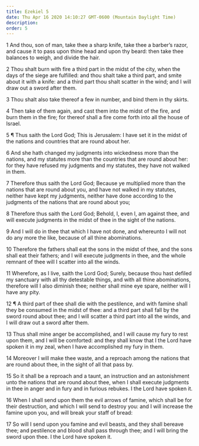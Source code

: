```yaml
---
title: Ezekiel 5
date: Thu Apr 16 2020 14:10:27 GMT-0600 (Mountain Daylight Time)
description: 
order: 5
---
```


<p>
  1 And thou, son of man, take thee a sharp knife, take thee a barber&#x2019;s
  razor, and cause it to pass upon thine head and upon thy beard: then take thee
  balances to weigh, and divide the hair.
</p>
<p>
  2 Thou shalt burn with fire a third part in the midst of the city, when the
  days of the siege are fulfilled: and thou shalt take a third part, and smite
  about it with a knife: and a third part thou shalt scatter in the wind; and I
  will draw out a sword after them.
</p>
<p>
  3 Thou shalt also take thereof a few in number, and bind them in thy skirts.
</p>
<p>
  4 Then take of them again, and cast them into the midst of the fire, and burn
  them in the fire; for thereof shall a fire come forth into all the house of
  Israel.
</p>
<p>
  5 &#xB6; Thus saith the Lord God; This is Jerusalem: I have set it in the
  midst of the nations and countries that are round about her.
</p>
<p>
  6 And she hath changed my judgments into wickedness more than the nations, and
  my statutes more than the countries that are round about her: for they have
  refused my judgments and my statutes, they have not walked in them.
</p>
<p>
  7 Therefore thus saith the Lord God; Because ye multiplied more than the
  nations that are round about you, and have not walked in my statutes, neither
  have kept my judgments, neither have done according to the judgments of the
  nations that are round about you;
</p>
<p>
  8 Therefore thus saith the Lord God; Behold, I, even I, am against thee, and
  will execute judgments in the midst of thee in the sight of the nations.
</p>
<p>
  9 And I will do in thee that which I have not done, and whereunto I will not
  do any more the like, because of all thine abominations.
</p>
<p>
  10 Therefore the fathers shall eat the sons in the midst of thee, and the sons
  shall eat their fathers; and I will execute judgments in thee, and the whole
  remnant of thee will I scatter into all the winds.
</p>
<p>
  11 Wherefore, as I live, saith the Lord God; Surely, because thou hast defiled
  my sanctuary with all thy detestable things, and with all thine abominations,
  therefore will I also diminish thee; neither shall mine eye spare, neither
  will I have any pity.
</p>
<p>
  12 &#xB6; A third part of thee shall die with the pestilence, and with famine
  shall they be consumed in the midst of thee: and a third part shall fall by
  the sword round about thee; and I will scatter a third part into all the
  winds, and I will draw out a sword after them.
</p>
<p>
  13 Thus shall mine anger be accomplished, and I will cause my fury to rest
  upon them, and I will be comforted: and they shall know that I the Lord have
  spoken it in my zeal, when I have accomplished my fury in them.
</p>
<p>
  14 Moreover I will make thee waste, and a reproach among the nations that are
  round about thee, in the sight of all that pass by.
</p>
<p>
  15 So it shall be a reproach and a taunt, an instruction and an astonishment
  unto the nations that are round about thee, when I shall execute judgments in
  thee in anger and in fury and in furious rebukes. I the Lord have spoken it.
</p>
<p>
  16 When I shall send upon them the evil arrows of famine, which shall be for
  their destruction, and which I will send to destroy you: and I will increase
  the famine upon you, and will break your staff of bread:
</p>
<p>
  17 So will I send upon you famine and evil beasts, and they shall bereave
  thee; and pestilence and blood shall pass through thee; and I will bring the
  sword upon thee. I the Lord have spoken it.
</p>
